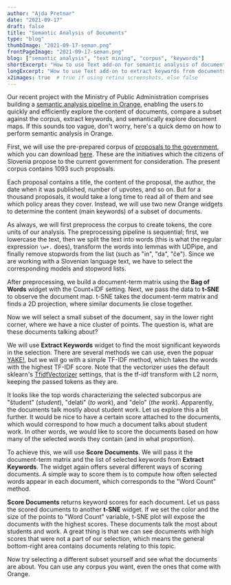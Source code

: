 ```yaml
---
author: "Ajda Pretnar"
date: "2021-09-17"
draft: false
title: "Semantic Analysis of Documents"
type: "blog"
thumbImage: "2021-09-17-seman.png"
frontPageImage: "2021-09-17-seman.png"
blog: ["semantic analysis", "text mining", "corpus", "keywords"]
shortExcerpt: "How to use Text add-on for semantic analysis of documents."
longExcerpt: "How to use Text add-on to extract keywords from documents, score documents on keywords, and display semantic content in a map."
x2images: true  # true if using retina screenshots, else false
---
```


Our recent project with the Ministry of Public Administration comprises building a [semantic analysis pipeline in Orange](https://nio.gov.si/nio/asset/semanticni+analizator+besedil?lang=en), enabling the users to quickly and efficiently explore the content of documents, compare a subset against the corpus, extract keywords, and semantically explore document maps. If this sounds too vague, don't worry, here's a quick demo on how to perform semantic analysis in Orange.

First, we will use the pre-prepared corpus of [proposals to the government](https://predlagam.vladi.si/), which you can download [here](http://file.biolab.si/text-semantics/data/predlogi-vladi-1k.tab). These are the initiatives which the citizens of Slovenia propose to the current government for consideration. The present corpus contains 1093 such proposals.

<WindowScreenshot src="2021-09-17-wf1.png" />

<WindowScreenshot src="2021-09-17-corpus.png" />

Each proposal contains a title, the content of the proposal, the author, the date when it was published, number of upvotes, and so on. But for a thousand proposals, it would take a long time to read all of them and see which policy areas they cover. Instead, we will use two new Orange widgets to determine the content (main keywords) of a subset of documents.

<WindowScreenshot src="2021-09-17-corpus-viewer.png" />

As always, we will first preprocess the corpus to create tokens, the core units of our analysis. The preprocessing pipeline is sequential; first, we lowercase the text, then we split the text into words (this is what the regular expression `\w+.` does), transform the words into lemmas with UDPipe, and finally remove stopwords from the list (such as "in", "da", "če"). Since we are working with a Slovenian language text, we have to select the corresponding models and stopword lists.

<WindowScreenshot src="2021-09-17-wf2.png" />

<WindowScreenshot src="2021-09-17-preprocess-text.png" />

After preprocessing, we build a document-term matrix using the **Bag of Words** widget with the Count+IDF setting. Next, we pass the data to **t-SNE** to observe the document map. t-SNE takes the document-term matrix and finds a 2D projection, where similar documents lie close together.

<WindowScreenshot src="2021-09-17-wf3.png" />

<WindowScreenshot src="2021-09-17-tsne1.png" />

Now we will select a small subset of the document, say in the lower right corner, where we have a nice cluster of points. The question is, what are these documents talking about?

We will use **Extract Keywords** widget to find the most significant keywords in the selection. There are several methods we can use, even the popuar [YAKE!](https://repositorio.inesctec.pt/bitstream/123456789/7623/1/P-00N-NF5.pdf), but we will go with a simple TF-IDF method, which takes the words with the highest TF-IDF score. Note that the vectorizer uses the default sklearn's [TfidfVectorizer](https://scikit-learn.org/stable/modules/generated/sklearn.feature_extraction.text.TfidfVectorizer.html) settings, that is the tf-idf transform with L2 norm, keeping the passed tokens as they are.

<WindowScreenshot src="2021-09-17-wf4.png" />

<WindowScreenshot src="2021-09-17-extract-keywords.png" />

It looks like the top words characterizing the selected subcorpus are "študent" (*student*), "delati" (*to work*), and "delo" (*the work*). Apparently, the documents talk mostly about student work. Let us explore this a bit further. It would be nice to have a certain score attached to the documents, which would correspond to how much a document talks about student work. In other words, we would like to score the documents based on how many of the selected words they contain (and in what proportion).

To achieve this, we will use **Score Documents**. We will pass it the document-term matrix and the list of selected keywords from **Extract Keywords**. The widget again offers several different ways of scoring documents. A simple way to score them is to compute how often selected words appear in each document, which corresponds to the "Word Count" method.

<WindowScreenshot src="2021-09-17-wf5.png" />

<WindowScreenshot src="2021-09-17-score-documents.png" />

**Score Documents** returns keyword scores for each document. Let us pass the scored documents to another **t-SNE** widget. If we set the color and the size of the points to "Word Count" variable, t-SNE plot will expose the documents with the highest scores. These documents talk the most about students and work. A great thing is that we can see documents with high scores that were not a part of our selection, which means the general bottom-right area contains documents relating to this topic.

<WindowScreenshot src="2021-09-17-tsne2.png" />

<WindowScreenshot src="2021-09-17-workflow.png" />

Now try selecting a different subset yourself and see what the documents are about. You can use any corpus you want, even the ones that come with Orange.

